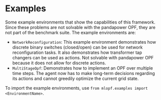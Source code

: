 # Examples
Some example environments that show the capabilities of this framework. Since 
these problems are not solvable with the pandapower OPF, they are not part of
the benchmark suite. The example environments are:

* `NetworkReconfiguration`: This example environment demonstrates how discrete 
binary switches (closed/open) can be used for network reconfiguration tasks. 
It also demonstrates how transformer tap changers can be used as actions. 
Not solvable with pandapower OPF because it does not allow for discrete actions. 
* `MultiStageOpf`: Demonstrates how to implement an OPF over multiple time steps. 
The agent now has to make long-term decisions regarding its actions and cannot 
greedily optimize the current grid state. 

To import the example environments, use `from mlopf.examples import <EnvironmentName>`.